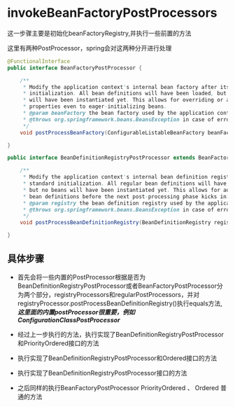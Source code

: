 # invokeBeanFactoryPostProcessors


这一步骤主要是初始化beanFactoryRegistry,并执行一些前置的方法

这里有两种PostProcessor，spring会对这两种分开进行处理
```java
@FunctionalInterface
public interface BeanFactoryPostProcessor {

	/**
	 * Modify the application context's internal bean factory after its standard
	 * initialization. All bean definitions will have been loaded, but no beans
	 * will have been instantiated yet. This allows for overriding or adding
	 * properties even to eager-initializing beans.
	 * @param beanFactory the bean factory used by the application context
	 * @throws org.springframework.beans.BeansException in case of errors
	 */
	void postProcessBeanFactory(ConfigurableListableBeanFactory beanFactory) throws BeansException;

}
```
```java
public interface BeanDefinitionRegistryPostProcessor extends BeanFactoryPostProcessor {

	/**
	 * Modify the application context's internal bean definition registry after its
	 * standard initialization. All regular bean definitions will have been loaded,
	 * but no beans will have been instantiated yet. This allows for adding further
	 * bean definitions before the next post-processing phase kicks in.
	 * @param registry the bean definition registry used by the application context
	 * @throws org.springframework.beans.BeansException in case of errors
	 */
	void postProcessBeanDefinitionRegistry(BeanDefinitionRegistry registry) throws BeansException;

}
```

## 具体步骤

+ 首先会将一些内置的PostProcessor根据是否为BeanDefinitionRegistryPostProcessor或者BeanFactoryPostProcessor分为两个部分，registryProcessors和regularPostProcessors，并对registryProcessor.postProcessBeanDefinitionRegistry()执行equals方法,
***这里面的内置postProcessor很重要，例如ConfigurationClassPostProcessor***

+ 经过上一步执行的方法，执行实现了BeanDefinitionRegistryPostProcessor和PriorityOrdered接口的方法

+ 执行实现了BeanDefinitionRegistryPostProcessor和Ordered接口的方法

+ 执行实现了BeanDefinitionRegistryPostProcessor接口的方法

+ 之后同样的执行BeanFactoryPostProcessor PriorityOrdered 、 Ordered 普通的方法